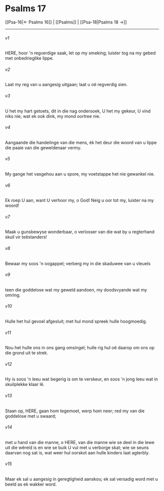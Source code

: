 # Psalms 17

[[Psa-16|← Psalms 16]] | [[Psalms]] | [[Psa-18|Psalms 18 →]]
***

###### v1
HERE, hoor 'n regverdige saak, let op my smeking; luister tog na my gebed met onbedrieglike lippe. 
###### v2
Laat my reg van u aangesig uitgaan; laat u oë regverdig sien. 
###### v3
U het my hart getoets, dit in die nag ondersoek, U het my gekeur, U vind niks nie; wat ek ook dink, my mond oortree nie. 
###### v4
Aangaande die handelinge van die mens, ék het deur die woord van u lippe die paaie van die geweldenaar vermy. 
###### v5
My gange het vasgehou aan u spore, my voetstappe het nie gewankel nie. 
###### v6
Ek roep U aan, want U verhoor my, o God! Neig u oor tot my, luister na my woord! 
###### v7
Maak u gunsbewyse wonderbaar, o verlosser van die wat by u regterhand skuil vir teëstanders! 
###### v8
Bewaar my soos 'n oogappel; verberg my in die skaduwee van u vleuels 
###### v9
teen die goddelose wat my geweld aandoen, my doodsvyande wat my omring. 
###### v10
Hulle het hul gevoel afgesluit; met hul mond spreek hulle hoogmoedig. 
###### v11
Nou het hulle ons in ons gang omsingel; hulle rig hul oë daarop om ons op die grond uit te strek. 
###### v12
Hy is soos 'n leeu wat begerig is om te verskeur, en soos 'n jong leeu wat in skuilplekke klaar lê. 
###### v13
Staan op, HERE, gaan hom tegemoet, werp hom neer; red my van die goddelose met u swaard; 
###### v14
met u hand van die manne, o HERE, van die manne wie se deel in die lewe uit die wêreld is en wie se buik U vul met u verborge skat; wie se seuns daarvan nog sat is, wat weer hul oorskot aan hulle kinders laat agterbly. 
###### v15
Maar ek sal u aangesig in geregtigheid aanskou; ek sal versadig word met u beeld as ek wakker word. 
